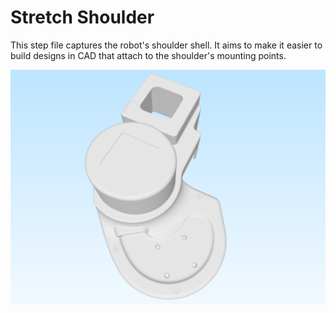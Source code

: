 # Stretch Shoulder

This step file captures the robot's shoulder shell. It aims to make it easier to build designs in CAD that attach to the shoulder's mounting points.

![](preview.png)

